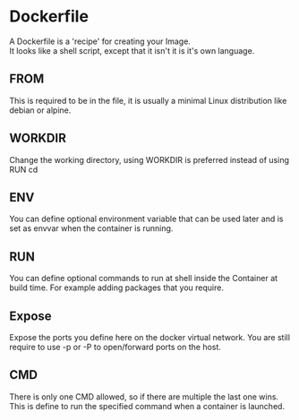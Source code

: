 # Dockerfile

A Dockerfile is a 'recipe' for creating your Image.  
It looks like a shell script, except that it isn't it is it's own language.

## FROM

This is required to be in the file, it is usually a minimal Linux distribution like debian or alpine.

## WORKDIR

Change the working directory, using WORKDIR is preferred instead of using RUN cd

## ENV

You can define optional environment variable that can be used later and is set as envvar when the container is running.

## RUN

You can define optional commands to run at shell inside the Container at build time. For example adding packages that you require.

## Expose

Expose the ports you define here on the docker virtual network.
You are still require to use -p or -P to open/forward ports on the host.

## CMD

There is only one CMD allowed, so if there are multiple the last one wins.
This is define to run the specified command when a container is launched.
